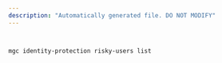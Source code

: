 ```yaml
---
description: "Automatically generated file. DO NOT MODIFY"
---
```


```bash


mgc identity-protection risky-users list

```